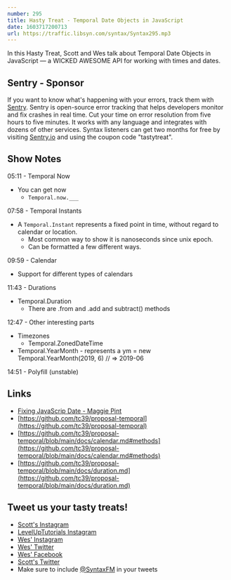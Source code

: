 ```yaml
---
number: 295
title: Hasty Treat - Temporal Date Objects in JavaScript 
date: 1603717200713
url: https://traffic.libsyn.com/syntax/Syntax295.mp3
---
```


In this Hasty Treat, Scott and Wes talk about Temporal Date Objects in JavaScript — a WICKED AWESOME API for working with times and dates.

## Sentry - Sponsor
If you want to know what's happening with your errors, track them with [Sentry](https://sentry.io/). Sentry is open-source error tracking that helps developers monitor and fix crashes in real time. Cut your time on error resolution from five hours to five minutes. It works with any language and integrates with dozens of other services. Syntax listeners can get two months for free by visiting [Sentry.io](https://sentry.io/) and using the coupon code "tastytreat".

## Show Notes

05:11 - Temporal Now
* You can get now
  * `Temporal.now.___`

07:58 - Temporal Instants
* A `Temporal.Instant` represents a fixed point in time, without regard to calendar or location.
  * Most common way to show it is nanoseconds since unix epoch.
  * Can be formatted a few different ways.

09:59 - Calendar
* Support for different types of calendars

11:43 - Durations
* Temporal.Duration
  * There are .from and .add and subtract() methods

12:47 - Other interesting parts
* Timezones
  * Temporal.ZonedDateTime
* Temporal.YearMonth - represents a ym = new Temporal.YearMonth(2019, 6) // => 2019-06

14:51 - Polyfill (unstable)

## Links
* [Fixing JavaScrip Date - Maggie Pint](https://maggiepint.com/2017/04/09/fixing-javascript-date-getting-started/)
* [https://github.com/tc39/proposal-temporal](https://github.com/tc39/proposal-temporal)
* [https://github.com/tc39/proposal-temporal/blob/main/docs/calendar.md#methods](https://github.com/tc39/proposal-temporal/blob/main/docs/calendar.md#methods)
* [https://github.com/tc39/proposal-temporal/blob/main/docs/duration.md](https://github.com/tc39/proposal-temporal/blob/main/docs/duration.md)

## Tweet us your tasty treats!
* [Scott's Instagram](https://www.instagram.com/stolinski/)
* [LevelUpTutorials Instagram](https://www.instagram.com/LevelUpTutorials/)
* [Wes' Instagram](https://www.instagram.com/wesbos/)
* [Wes' Twitter](https://twitter.com/wesbos)
* [Wes' Facebook](https://www.facebook.com/wesbos.developer)
* [Scott's Twitter](https://twitter.com/stolinski)
* Make sure to include [@SyntaxFM](https://twitter.com/SyntaxFM) in your tweets